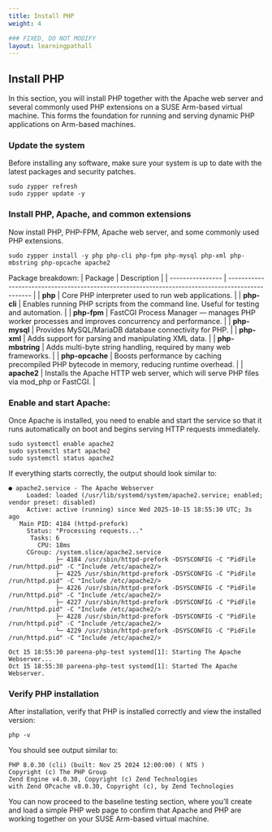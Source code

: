 ```yaml
---
title: Install PHP
weight: 4

### FIXED, DO NOT MODIFY
layout: learningpathall
---
```


## Install PHP 
In this section, you will install PHP together with the Apache web server and several commonly used PHP extensions on a SUSE Arm-based virtual machine. This forms the foundation for running and serving dynamic PHP applications on Arm-based machines.

### Update the system
Before installing any software, make sure your system is up to date with the latest packages and security patches.

```console
sudo zypper refresh
sudo zypper update -y
```

### Install PHP, Apache, and common extensions
Now install PHP, PHP-FPM, Apache web server, and some commonly used PHP extensions.

```console
sudo zypper install -y php php-cli php-fpm php-mysql php-xml php-mbstring php-opcache apache2
```
Package breakdown:
| Package          | Description                                                                                      |
| ---------------- | ------------------------------------------------------------------------------------------------ |
| **php**          | Core PHP interpreter used to run web applications.                                               |
| **php-cli**      | Enables running PHP scripts from the command line. Useful for testing and automation.            |
| **php-fpm**      | FastCGI Process Manager — manages PHP worker processes and improves concurrency and performance. |
| **php-mysql**    | Provides MySQL/MariaDB database connectivity for PHP.                                            |
| **php-xml**      | Adds support for parsing and manipulating XML data.                                              |
| **php-mbstring** | Adds multi-byte string handling, required by many web frameworks.                                |
| **php-opcache**  | Boosts performance by caching precompiled PHP bytecode in memory, reducing runtime overhead.     |
| **apache2**      | Installs the Apache HTTP web server, which will serve PHP files via mod_php or FastCGI.          |


### Enable and start Apache:
Once Apache is installed, you need to enable and start the service so that it runs automatically on boot and begins serving HTTP requests immediately.
```console
sudo systemctl enable apache2
sudo systemctl start apache2
sudo systemctl status apache2
```
If everything starts correctly, the output should look similar to:

```output
● apache2.service - The Apache Webserver
     Loaded: loaded (/usr/lib/systemd/system/apache2.service; enabled; vendor preset: disabled)
     Active: active (running) since Wed 2025-10-15 18:55:30 UTC; 3s ago
   Main PID: 4184 (httpd-prefork)
     Status: "Processing requests..."
      Tasks: 6
        CPU: 18ms
     CGroup: /system.slice/apache2.service
             ├─ 4184 /usr/sbin/httpd-prefork -DSYSCONFIG -C "PidFile /run/httpd.pid" -C "Include /etc/apache2/>
             ├─ 4225 /usr/sbin/httpd-prefork -DSYSCONFIG -C "PidFile /run/httpd.pid" -C "Include /etc/apache2/>
             ├─ 4226 /usr/sbin/httpd-prefork -DSYSCONFIG -C "PidFile /run/httpd.pid" -C "Include /etc/apache2/>
             ├─ 4227 /usr/sbin/httpd-prefork -DSYSCONFIG -C "PidFile /run/httpd.pid" -C "Include /etc/apache2/>
             ├─ 4228 /usr/sbin/httpd-prefork -DSYSCONFIG -C "PidFile /run/httpd.pid" -C "Include /etc/apache2/>
             └─ 4229 /usr/sbin/httpd-prefork -DSYSCONFIG -C "PidFile /run/httpd.pid" -C "Include /etc/apache2/>

Oct 15 18:55:30 pareena-php-test systemd[1]: Starting The Apache Webserver...
Oct 15 18:55:30 pareena-php-test systemd[1]: Started The Apache Webserver.
```

### Verify PHP installation
After installation, verify that PHP is installed correctly and view the installed version:

```console
php -v
```
You should see output similar to:
```output
PHP 8.0.30 (cli) (built: Nov 25 2024 12:00:00) ( NTS )
Copyright (c) The PHP Group
Zend Engine v4.0.30, Copyright (c) Zend Technologies
with Zend OPcache v8.0.30, Copyright (c), by Zend Technologies
```
You can now proceed to the baseline testing section, where you’ll create and load a simple PHP web page to confirm that Apache and PHP are working together on your SUSE Arm-based virtual machine.
